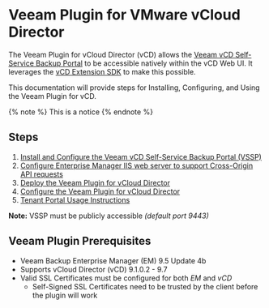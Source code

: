 # Veeam Plugin for VMware vCloud Director

The Veeam Plugin for vCloud Director (vCD) allows the [Veeam vCD Self-Service Backup Portal](https://helpcenter.veeam.com/docs/backup/em/em_managing_vms_in_vcd_org.html?ver=95u4) to be accessible natively within the vCD Web UI. It leverages the [vCD Extension SDK](https://github.com/vmware/vcd-ext-sdk) to make this possible.

This documentation will provide steps for Installing, Configuring, and Using the Veeam Plugin for vCD.

{% note %}
This is a notice
{% endnote %}

## Steps

1. [Install and Configure the Veeam vCD Self-Service Backup Portal (VSSP)](vssp-setup.md)
2. [Configure Enterprise Manager IIS web server to support Cross-Origin API requests](vssp-iis-config.md)
3. [Deploy the Veeam Plugin for vCloud Director](plugin-deployment-methods.md)
4. [Configure the Veeam Plugin for vCloud Director](plugin-configuration-provider.md)
5. [Tenant Portal Usage Instructions](plugin-usage-tenant.md)

**Note:** VSSP must be publicly accessible _(default port 9443)_

## Veeam Plugin Prerequisites

* Veeam Backup Enterprise Manager (EM) 9.5 Update 4b
* Supports vCloud Director (vCD) 9.1.0.2 - 9.7
* Valid SSL Certificates must be configured for both _EM_ and _vCD_
  * Self-Signed SSL Certificates need to be trusted by the client before the plugin will work

